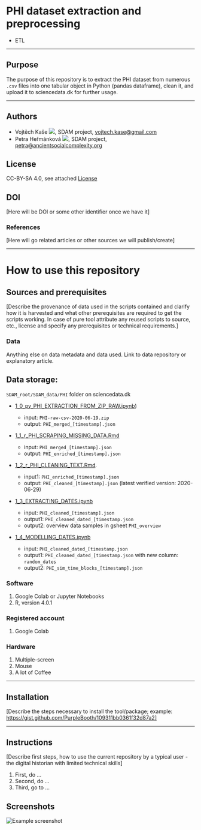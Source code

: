 # PHI dataset extraction and preprocessing
* ETL

---

## Purpose
The purpose of this repository is to extract the PHI dataset from numerous `.csv` files into one tabular object in Python (pandas dataframe), clean it, and upload it to sciencedata.dk for further usage.

---
## Authors
* Vojtěch Kaše [![](https://orcid.org/sites/default/files/images/orcid_16x16.png)](https://orcid.org/0000-0002-6601-1605]), SDAM project, vojtech.kase@gmail.com
* Petra Heřmánková [![](https://orcid.org/sites/default/files/images/orcid_16x16.png)](https://orcid.org/0000-0002-6349-0540), SDAM project, petra@ancientsocialcomplexity.org

## License
CC-BY-SA 4.0, see attached [License](https://github.com/sdam-au/PHI_ETL/blob/master/LICENSE.md)

## DOI
[Here will be DOI or some other identifier once we have it]

### References
[Here will go related articles or other sources we will publish/create]

---
# How to use this repository

## Sources and prerequisites
[Describe the provenance of data used in the scripts contained and clarify how it is harvested and what other prerequisites are required to get the scripts working. In case of pure tool attribute any reused scripts to source, etc., license and specify any prerequisites or technical requirements.]

### Data
Anything else on data metadata and data used. Link to data repository or explanatory article. 


## Data storage: 

`SDAM_root/SDAM_data/PHI` folder on sciencedata.dk

* [1_0_py_PHI_EXTRACTION_FROM_ZIP_RAW.ipynb](https://github.com/sdam-au/PHI_ETL/blob/master/scripts/1_0_py_PHI_EXTRACTION_FROM_ZIP_RAW.ipynb))
  * input: `PHI-raw-csv-2020-06-19.zip`
  * output: `PHI_merged_[timestamp].json`
  
* [1_1_r_PHI_SCRAPING_MISSING_DATA.Rmd](https://github.com/sdam-au/PHI_ETL/blob/master/scripts/1_1_r_PHI_SCRAPING_MISSING_DATA.Rmd)
  * input: `PHI_merged_[timestamp].json`
  * output: `PHI_enriched_[timestamp].json`

* [1_2_r_PHI_CLEANING_TEXT.Rmd](https://github.com/sdam-au/PHI_ETL/blob/master/scripts/1_2_r_PHI_CLEANING_TEXT.Rmd).
  * input1: `PHI_enriched_[timestamp].json`
  * output: `PHI_cleaned_[timestamp].json` (latest verified version: 2020-06-29)
   
* [1_3_EXTRACTING_DATES.ipynb](https://github.com/sdam-au/PHI_ETL/blob/master/scripts/1_3_EXTRACTING_DATES.ipynb)
  * input:  `PHI_cleaned_[timestamp].json`
  * output1: `PHI_cleaned_dated_[timestamp.json`
  * output2: overview data samples in gsheet `PHI_overview`

* [1_4_MODELLING_DATES.ipynb](https://github.com/sdam-au/PHI_ETL/blob/master/scripts/1_4_MODELLING_DATES.ipynb)
  * input: `PHI_cleaned_dated_[timestamp.json`
  * output1: `PHI_cleaned_dated_[timestamp.json` with new column: `random_dates`
  * output2: `PHI_sim_time_blocks_[timestamp].json` 


### Software
1. Google Colab or Jupyter Notebooks
1. R, version 4.0.1

### Registered account
1. Google Colab

### Hardware
1. Multiple-screen
1. Mouse
1. A lot of Coffee

---
## Installation
[Describe the steps necessary to install the tool/package; example: https://gist.github.com/PurpleBooth/109311bb0361f32d87a2]

---
## Instructions 
[Describe first steps, how to use the current repository by a typical user - the digital historian with limited technical skills]
1. First, do ...
1. Second, do ...
1. Third, go to ...


## Screenshots
![Example screenshot](./img/screenshot.png)




